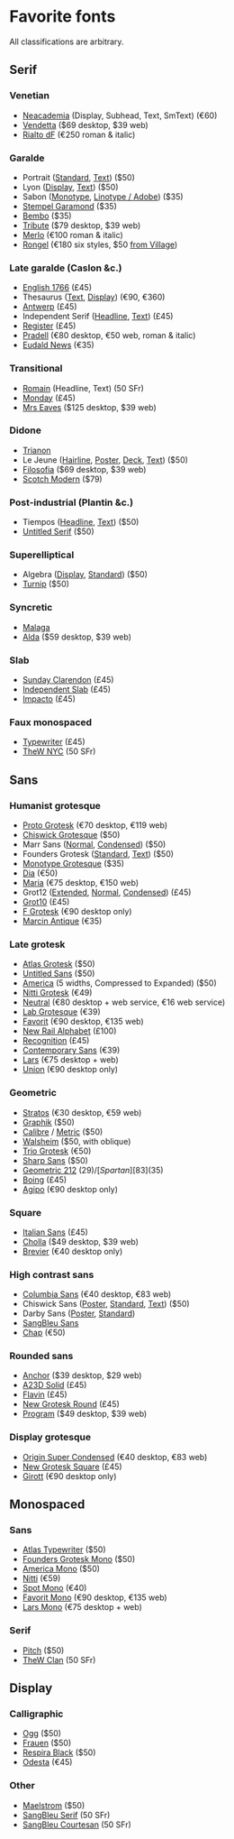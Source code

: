 # Favorite fonts
All classifications are arbitrary. 

## Serif
### Venetian
* [Neacademia][1] (Display, Subhead, Text, SmText) (€60) 
* [Vendetta][2] ($69 desktop, $39 web)
* [Rialto dF][3] (€250 roman & italic)

### Garalde
* Portrait ([Standard][4], [Text][5]) ($50) 
* Lyon ([Display][6], [Text][7]) ($50) 
* Sabon ([Monotype][8], [Linotype / Adobe][9]) ($35) 
* [Stempel Garamond][10] ($35)
* [Bembo][11] ($35) 
* [Tribute][12] ($79 desktop, $39 web)
* [Merlo][13] (€100 roman & italic) 
* [Rongel][14] (€180 six styles, $50 [from Village][15]) 

### Late garalde (Caslon &c.)
 * [English 1766][16] (£45)
* Thesaurus ([Text][17], [Display][18]) (€90, €360) 
* [Antwerp][19] (£45)
* Independent Serif ([Headline][20], [Text][21]) (£45)
* [Register][22] (£45)
* [Pradell][23] (€80 desktop, €50 web, roman & italic)
* [Eudald News][24] (€35) 

### Transitional
* [Romain][25] (Headline, Text) (50 SFr)
* [Monday][26] (£45)
* [Mrs Eaves][27] ($125 desktop, $39 web)

### Didone
* [Trianon][28]
* Le Jeune ([Hairline][29], [Poster][30], [Deck][31], [Text][32]) ($50) 
* [Filosofia][33] ($69 desktop, $39 web)
* [Scotch Modern][34] ($79)

### Post-industrial (Plantin &c.)
* Tiempos ([Headline][35], [Text][36]) ($50) 
* [Untitled Serif][37] ($50) 

### Superelliptical
* Algebra ([Display][38], [Standard][39]) ($50) 
* [Turnip][40] ($50) 

### Syncretic
* [Malaga][41]
* [Alda][42] ($59 desktop, $39 web)

### Slab
* [Sunday Clarendon][43] (£45)
* [Independent Slab][44] (£45)
* [Impacto][45] (£45)

### Faux monospaced
* [Typewriter][46] (£45)
* [TheW NYC][47] (50 SFr)

## Sans
### Humanist grotesque
* [Proto Grotesk][48] (€70 desktop, €119 web)
* [Chiswick Grotesque][49] ($50) 
* Marr Sans ([Normal][50], [Condensed][51]) ($50) 
* Founders Grotesk ([Standard][52], [Text][53]) ($50) 
* [Monotype Grotesque][54] ($35) 
* [Dia]() (€50) 
* [Maria][56] (€75 desktop, €150 web) 
* Grot12 ([Extended][57], [Normal][58], [Condensed][59]) (£45)
* [Grot10][60] (£45)
* [F Grotesk][61] (€90 desktop only)
* [Marcin Antique][62] (€35) 

### Late grotesk
* [Atlas Grotesk][63] ($50) 
* [Untitled Sans][64] ($50) 
* [America][65] (5 widths, Compressed to Expanded) ($50) 
* [Nitti Grotesk][66] (€49) 
* [Neutral][67] (€80 desktop + web service, €16 web service) 
* [Lab Grotesque][68] (€39) 
* [Favorit][69] (€90 desktop, €135 web)
* [New Rail Alphabet][70] (£100)
* [Recognition][71] (£45)
* [Contemporary Sans][72] (€39)
* [Lars][73] (€75 desktop + web) 
* [Union][74] (€90 desktop only)

### Geometric
* [Stratos][75] (€30 desktop, €59 web)
* [Graphik][76] ($50) 
* [Calibre][77] / [Metric][78] ($50) 
* [Walsheim][79] ($50, with oblique) 
* [Trio Grotesk][80] (€50) 
* [Sharp Sans][81] ($50) 
* [Geometric 212][82] ($29) / [Spartan][83] ($35) 
* [Boing][84] (£45)
* [Agipo][85] (€90 desktop only)

### Square
* [Italian Sans][86] (£45)
* [Cholla][87] ($49 desktop, $39 web)
* [Brevier][88] (€40 desktop only)

### High contrast sans
* [Columbia Sans][89] (€40 desktop, €83 web)
* Chiswick Sans ([Poster][90], [Standard][91], [Text][92]) ($50) 
* Darby Sans ([Poster][93], [Standard][94])
* [SangBleu Sans][95]
* [Chap][96] (€50) 

### Rounded sans
* [Anchor][97] ($39 desktop, $29 web) 
* [A23D Solid][98] (£45)
* [Flavin][99] (£45)
* [New Grotesk Round][100] (£45)
* [Program][101] ($49 desktop, $39 web)

### Display grotesque
* [Origin Super Condensed][102] (€40 desktop, €83 web)
* [New Grotesk Square][103] (£45)
* [Girott][104] (€90 desktop only)

## Monospaced
### Sans
* [Atlas Typewriter][105] ($50) 
* [Founders Grotesk Mono][106] ($50) 
* [America Mono][107] ($50) 
* [Nitti][108] (€59) 
* [Spot Mono][109] (€40) 
* [Favorit Mono][110] (€90 desktop, €135 web)
* [Lars Mono][111] (€75 desktop + web)

### Serif
* [Pitch][112] ($50)
* [TheW Clan][113] (50 SFr)

## Display

### Calligraphic
* [Ogg][114] ($50) 
* [Frauen][115] ($50) 
* [Respira Black][116] ($50) 
* [Odesta][117] (€45)

### Other
* [Maelstrom][118] ($50) 
* [SangBleu Serif][119] (50 SFr)
* [SangBleu Courtesan][120] (50 SFr)

[1]:	https://www.rosettatype.com/Neacademia
[2]:	http://emigre.com/EF.php?fid=130
[3]:	http://c-a-s-t.com/rialto-df/index.html
[4]:	https://commercialtype.com/catalog/portrait/portrait
[5]:	https://commercialtype.com/catalog/portrait/portrait_text
[6]:	https://commercialtype.com/catalog/lyon/lyon_display
[7]:	https://commercialtype.com/catalog/lyon/lyon_text
[8]:	https://www.myfonts.com/fonts/mti/sabon/
[9]:	https://www.myfonts.com/fonts/linotype/sabon/
[10]:	https://www.myfonts.com/fonts/linotype/stempel-garamond/
[11]:	https://www.myfonts.com/fonts/mti/bembo/
[12]:	http://emigre.com/EF.php?fid=196
[13]:	http://www.felicianotypefoundry.com/cms/fonts/merlo
[14]:	http://www.felicianotypefoundry.com/cms/fonts/rongel
[15]:	https://vllg.com/feliciano/rongel
[16]:	https://www.a2-type.co.uk/english-1766
[17]:	https://www.typotheque.com/fonts/thesaurus
[18]:	https://www.typotheque.com/fonts/thesaurus_display
[19]:	https://www.a2-type.co.uk/antwerp
[20]:	https://www.a2-type.co.uk/independent-serif-headline
[21]:	https://www.a2-type.co.uk/independent-serif-text
[22]:	https://www.a2-type.co.uk/register
[23]:	http://www.typerepublic.com/pradell.html
[24]:	http://www.felicianotypefoundry.com/cms/fonts/eudald-news
[25]:	https://www.swisstypefaces.com/fonts/romain/
[26]:	https://www.a2-type.co.uk/monday
[27]:	http://emigre.com/EF.php?fid=109
[28]:	https://productiontype.com/collection/trianon_collection
[29]:	https://commercialtype.com/catalog/lejeune/lejeune_hairline
[30]:	https://commercialtype.com/catalog/lejeune/lejeune_poster
[31]:	https://commercialtype.com/catalog/lejeune/lejeune_deck
[32]:	https://commercialtype.com/catalog/lejeune/lejeune_text
[33]:	http://emigre.com/EF.php?fid=97
[34]:	http://shinntype.com/typefaces/scotch-modern/
[35]:	https://klim.co.nz/retail-fonts/tiempos-headline/
[36]:	https://klim.co.nz/retail-fonts/tiempos-text/
[37]:	https://klim.co.nz/retail-fonts/untitled-serif/
[38]:	https://commercialtype.com/catalog/algebra/algebra_display
[39]:	https://commercialtype.com/catalog/algebra/algebra
[40]:	https://djr.com/turnip/
[41]:	http://emigre.com/EF.php?fid=207
[42]:	http://emigre.com/EF.php?fid=218
[43]:	https://www.a2-type.co.uk/sunday-clarendon
[44]:	https://www.a2-type.co.uk/independent-slab
[45]:	https://www.a2-type.co.uk/impacto
[46]:	https://www.a2-type.co.uk/typewriter
[47]:	https://www.swisstypefaces.com/fonts/thew/
[48]:	https://productiontype.com/family/proto_grotesk
[49]:	https://commercialtype.com/catalog/chiswick_grotesque/chiswick_grotesque
[50]:	https://commercialtype.com/catalog/marr_sans/marr_sans
[51]:	https://commercialtype.com/catalog/marr_sans/marr_sans_condensed
[52]:	https://klim.co.nz/retail-fonts/founders-grotesk/
[53]:	https://klim.co.nz/retail-fonts/founders-grotesk-text/
[54]:	https://www.myfonts.com/fonts/mti/grotesque-mt/
[56]:	http://www.philbaber.com/philbaber/maria/
[57]:	https://www.a2-type.co.uk/grot12
[58]:	https://www.a2-type.co.uk/grot12-normal
[59]:	https://www.a2-type.co.uk/grot12-condensed
[60]:	https://www.a2-type.co.uk/grot10
[61]:	http://radimpesko.com/fonts/f-grotesk
[62]:	http://www.felicianotypefoundry.com/cms/fonts/marcin-antique
[63]:	https://commercialtype.com/catalog/atlas/atlas_grotesk
[64]:	https://klim.co.nz/retail-fonts/untitled-sans/
[65]:	https://www.grillitype.com/typefaces/gt-america
[66]:	https://boldmonday.com/typefaces/nitti-grotesk/
[67]:	https://www.typotheque.com/fonts/neutral
[68]:	https://lettersfromsweden.se/labgrotesque/
[69]:	http://www.abcdinamo.com/favorit
[70]:	https://www.a2-type.co.uk/new-rail-alphabet
[71]:	https://www.a2-type.co.uk/recognition%20
[72]:	https://www.ludwigtype.de/fonts/contemporarysans/overview
[73]:	https://bold-decisions.biz/typefaces/lars
[74]:	http://radimpesko.com/fonts/union
[75]:	https://productiontype.com/family/stratos
[76]:	https://commercialtype.com/catalog/graphik/graphik
[77]:	https://klim.co.nz/retail-fonts/calibre/
[78]:	https://klim.co.nz/retail-fonts/metric/%20
[79]:	https://www.grillitype.com/typefaces/gt-walsheim
[80]:	https://www.schick-toikka.com/trio-grotesk
[81]:	https://sharptype.co/typefaces/sharp-sans/
[82]:	https://www.myfonts.com/fonts/bitstream/geometric-212/
[83]:	https://www.myfonts.com/fonts/linotype/spartan/
[84]:	https://www.a2-type.co.uk/boing
[85]:	http://radimpesko.com/fonts/agipo
[86]:	https://www.a2-type.co.uk/italian-sans
[87]:	http://emigre.com/EF.php?fid=84
[88]:	http://c-a-s-t.com/brevier/index.html
[89]:	https://productiontype.com/family/columbia_sans
[90]:	https://commercialtype.com/catalog/chiswick_sans/chiswick_sans_poster
[91]:	https://commercialtype.com/catalog/chiswick_sans/chiswick_sans
[92]:	https://commercialtype.com/catalog/chiswick_sans/chiswick_sans_text
[93]:	https://commercialtype.com/catalog/darby/darby_sans_poster
[94]:	https://commercialtype.com/catalog/darby/darby_sans
[95]:	https://www.swisstypefaces.com/fonts/sangbleu/
[96]:	https://www.schick-toikka.com/chap
[97]:	https://processtypefoundry.com/fonts/anchor/
[98]:	https://www.a2-type.co.uk/a23d-solid
[99]:	https://www.a2-type.co.uk/flavin
[100]:	https://www.a2-type.co.uk/new-grotesk-round
[101]:	http://emigre.com/EF.php?fid=219
[102]:	https://productiontype.com/family/origin_super_condensed
[103]:	https://www.a2-type.co.uk/new-grotesk-square
[104]:	http://radimpesko.com/fonts/girott
[105]:	https://commercialtype.com/catalog/atlas/atlas_typewriter
[106]:	https://klim.co.nz/retail-fonts/founders-grotesk-mono/
[107]:	https://www.grillitype.com/typefaces/gt-america
[108]:	https://boldmonday.com/typefaces/nitti/
[109]:	https://www.schick-toikka.com/spot-mono
[110]:	http://www.abcdinamo.com/favorit
[111]:	https://bold-decisions.biz/typefaces/lars
[112]:	https://klim.co.nz/retail-fonts/pitch/
[113]:	https://www.swisstypefaces.com/fonts/thew/
[114]:	https://sharptype.co/typefaces/ogg/
[115]:	https://sharptype.co/typefaces/frauen/
[116]:	https://sharptype.co/typefaces/respira-black/
[117]:	http://www.urtd.net/fonts/odesta/
[118]:	https://klim.co.nz/retail-fonts/maelstrom/
[119]:	https://www.swisstypefaces.com/fonts/sangbleu/
[120]:	https://www.swisstypefaces.com/fonts/sangbleu/